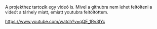 A projekthez tartozik egy videó is.
Mivel a githubra nem lehet feltölteni a videót a tárhely miatt, emiatt youtubra feltöltöttem.

https://www.youtube.com/watch?v=qQE_1Rv3lYc
